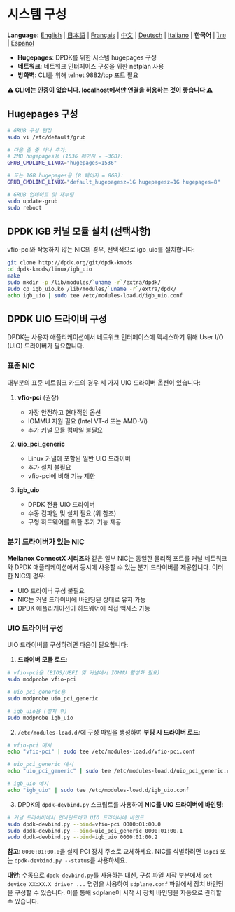 # 시스템 구성

**Language:** [English](../en/system-configuration.md) | [日本語](../ja/system-configuration.md) | [Français](../fr/system-configuration.md) | [中文](../zh/system-configuration.md) | [Deutsch](../de/system-configuration.md) | [Italiano](../it/system-configuration.md) | **한국어** | [ไทย](../th/system-configuration.md) | [Español](../es/system-configuration.md)

- **Hugepages**: DPDK를 위한 시스템 hugepages 구성
- **네트워크**: 네트워크 인터페이스 구성을 위한 netplan 사용
- **방화벽**: CLI를 위해 telnet 9882/tcp 포트 필요

**⚠️ CLI에는 인증이 없습니다. localhost에서만 연결을 허용하는 것이 좋습니다 ⚠️**

## Hugepages 구성
```bash
# GRUB 구성 편집
sudo vi /etc/default/grub

# 다음 줄 중 하나 추가:
# 2MB hugepages용 (1536 페이지 = ~3GB):
GRUB_CMDLINE_LINUX="hugepages=1536"

# 또는 1GB hugepages용 (8 페이지 = 8GB):
GRUB_CMDLINE_LINUX="default_hugepagesz=1G hugepagesz=1G hugepages=8"

# GRUB 업데이트 및 재부팅
sudo update-grub
sudo reboot
```

## DPDK IGB 커널 모듈 설치 (선택사항)

vfio-pci와 작동하지 않는 NIC의 경우, 선택적으로 igb_uio를 설치합니다:

```bash
git clone http://dpdk.org/git/dpdk-kmods
cd dpdk-kmods/linux/igb_uio
make
sudo mkdir -p /lib/modules/`uname -r`/extra/dpdk/
sudo cp igb_uio.ko /lib/modules/`uname -r`/extra/dpdk/
echo igb_uio | sudo tee /etc/modules-load.d/igb_uio.conf
```

## DPDK UIO 드라이버 구성

DPDK는 사용자 애플리케이션에서 네트워크 인터페이스에 액세스하기 위해 User I/O (UIO) 드라이버가 필요합니다.

### 표준 NIC

대부분의 표준 네트워크 카드의 경우 세 가지 UIO 드라이버 옵션이 있습니다:

1. **vfio-pci** (권장)
   - 가장 안전하고 현대적인 옵션
   - IOMMU 지원 필요 (Intel VT-d 또는 AMD-Vi)
   - 추가 커널 모듈 컴파일 불필요

2. **uio_pci_generic**
   - Linux 커널에 포함된 일반 UIO 드라이버
   - 추가 설치 불필요
   - vfio-pci에 비해 기능 제한

3. **igb_uio**
   - DPDK 전용 UIO 드라이버
   - 수동 컴파일 및 설치 필요 (위 참조)
   - 구형 하드웨어를 위한 추가 기능 제공

### 분기 드라이버가 있는 NIC

**Mellanox ConnectX 시리즈**와 같은 일부 NIC는 동일한 물리적 포트를 커널 네트워크와 DPDK 애플리케이션에서 동시에 사용할 수 있는 분기 드라이버를 제공합니다. 이러한 NIC의 경우:

- UIO 드라이버 구성 불필요
- NIC는 커널 드라이버에 바인딩된 상태로 유지 가능
- DPDK 애플리케이션이 하드웨어에 직접 액세스 가능

### UIO 드라이버 구성

UIO 드라이버를 구성하려면 다음이 필요합니다:

1. **드라이버 모듈 로드**:
```bash
# vfio-pci용 (BIOS/UEFI 및 커널에서 IOMMU 활성화 필요)
sudo modprobe vfio-pci

# uio_pci_generic용
sudo modprobe uio_pci_generic

# igb_uio용 (설치 후)
sudo modprobe igb_uio
```

2. `/etc/modules-load.d/`에 구성 파일을 생성하여 **부팅 시 드라이버 로드**:
```bash
# vfio-pci 예시
echo "vfio-pci" | sudo tee /etc/modules-load.d/vfio-pci.conf

# uio_pci_generic 예시
echo "uio_pci_generic" | sudo tee /etc/modules-load.d/uio_pci_generic.conf

# igb_uio 예시
echo "igb_uio" | sudo tee /etc/modules-load.d/igb_uio.conf
```

3. DPDK의 `dpdk-devbind.py` 스크립트를 사용하여 **NIC를 UIO 드라이버에 바인딩**:
```bash
# 커널 드라이버에서 언바인드하고 UIO 드라이버에 바인드
sudo dpdk-devbind.py --bind=vfio-pci 0000:01:00.0
sudo dpdk-devbind.py --bind=uio_pci_generic 0000:01:00.1
sudo dpdk-devbind.py --bind=igb_uio 0000:01:00.2
```

**참고**: `0000:01:00.0`을 실제 PCI 장치 주소로 교체하세요. NIC를 식별하려면 `lspci` 또는 `dpdk-devbind.py --status`를 사용하세요.

**대안**: 수동으로 `dpdk-devbind.py`를 사용하는 대신, 구성 파일 시작 부분에서 `set device XX:XX.X driver ...` 명령을 사용하여 `sdplane.conf` 파일에서 장치 바인딩을 구성할 수 있습니다. 이를 통해 sdplane이 시작 시 장치 바인딩을 자동으로 관리할 수 있습니다.